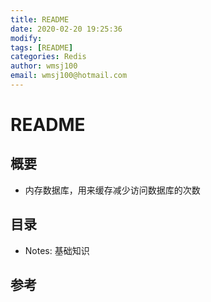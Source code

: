 ```yaml
---
title: README
date: 2020-02-20 19:25:36
modify: 
tags: [README]
categories: Redis
author: wmsj100
email: wmsj100@hotmail.com
---
```


# README

## 概要

- 内存数据库，用来缓存减少访问数据库的次数

## 目录

- Notes: 基础知识

## 参考

